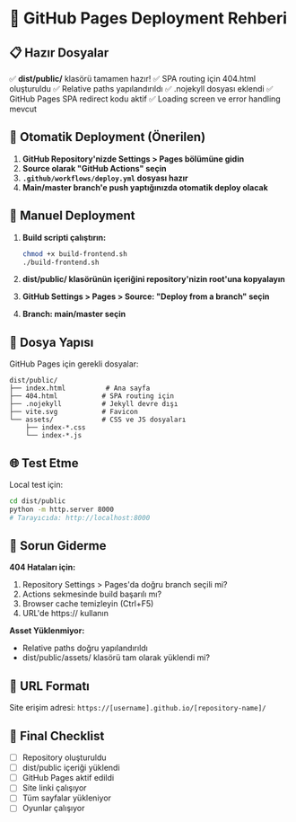 # 🚀 GitHub Pages Deployment Rehberi

## 📋 Hazır Dosyalar

✅ **dist/public/** klasörü tamamen hazır!
✅ SPA routing için 404.html oluşturuldu
✅ Relative paths yapılandırıldı
✅ .nojekyll dosyası eklendi
✅ GitHub Pages SPA redirect kodu aktif
✅ Loading screen ve error handling mevcut

## 🔄 Otomatik Deployment (Önerilen)

1. **GitHub Repository'nizde Settings > Pages bölümüne gidin**
2. **Source olarak "GitHub Actions" seçin**
3. **`.github/workflows/deploy.yml` dosyası hazır**
4. **Main/master branch'e push yaptığınızda otomatik deploy olacak**

## 📁 Manuel Deployment

1. **Build scripti çalıştırın:**
   ```bash
   chmod +x build-frontend.sh
   ./build-frontend.sh
   ```

2. **dist/public/ klasörünün içeriğini repository'nizin root'una kopyalayın**
3. **GitHub Settings > Pages > Source: "Deploy from a branch" seçin**
4. **Branch: main/master seçin**

## 🔧 Dosya Yapısı

GitHub Pages için gerekli dosyalar:
```
dist/public/
├── index.html          # Ana sayfa
├── 404.html           # SPA routing için
├── .nojekyll          # Jekyll devre dışı
├── vite.svg           # Favicon
└── assets/            # CSS ve JS dosyaları
    ├── index-*.css
    └── index-*.js
```

## 🌐 Test Etme

Local test için:
```bash
cd dist/public
python -m http.server 8000
# Tarayıcıda: http://localhost:8000
```

## 🐛 Sorun Giderme

**404 Hataları için:**
1. Repository Settings > Pages'da doğru branch seçili mi?
2. Actions sekmesinde build başarılı mı?
3. Browser cache temizleyin (Ctrl+F5)
4. URL'de https:// kullanın

**Asset Yüklenmiyor:**
- Relative paths doğru yapılandırıldı
- dist/public/assets/ klasörü tam olarak yüklendi mi?

## 📍 URL Formatı

Site erişim adresi:
`https://[username].github.io/[repository-name]/`

## 🎯 Final Checklist

- [ ] Repository oluşturuldu
- [ ] dist/public içeriği yüklendi
- [ ] GitHub Pages aktif edildi
- [ ] Site linki çalışıyor
- [ ] Tüm sayfalar yükleniyor
- [ ] Oyunlar çalışıyor
